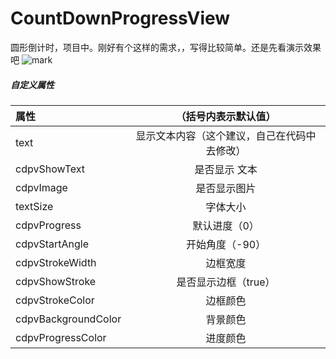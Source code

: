 # CountDownProgressView
圆形倒计时，项目中。刚好有个这样的需求，，写得比较简单。还是先看演示效果吧
![mark](http://ogzf36bsb.bkt.clouddn.com/blog/20161125/112407968.gif)

##### 自定义属性
| 属性| （括号内表示默认值） | 
| :-------- | :--------:|
| text| 显示文本内容（这个建议，自己在代码中去修改） |
| cdpvShowText | 是否显示 文本 |
| cdpvImage | 是否显示图片 |
| textSize | 字体大小 |
| cdpvProgress | 默认进度（0） |
| cdpvStartAngle | 开始角度（-90） |
| cdpvStrokeWidth | 边框宽度 |
| cdpvShowStroke | 是否显示边框（true） |
| cdpvStrokeColor | 边框颜色 |
| cdpvBackgroundColor | 背景颜色 |
| cdpvProgressColor | 进度颜色 |

     
      